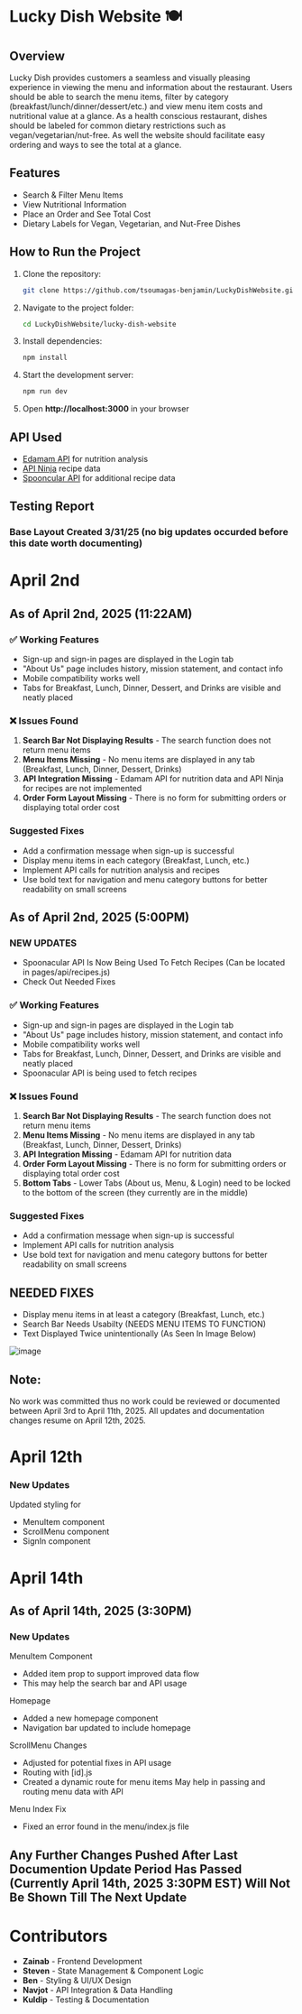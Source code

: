 # Lucky Dish Website 🍽️

## Overview
Lucky Dish provides customers a seamless and visually pleasing experience in viewing the menu and information about the restaurant. Users should be able to search the menu items, filter by category (breakfast/lunch/dinner/dessert/etc.) and view menu item costs and nutritional value at a glance. As a health conscious restaurant, dishes should be labeled for common dietary restrictions such as vegan/vegetarian/nut-free. As well the website should facilitate easy ordering and ways to see the total at a glance.

## Features
- Search & Filter Menu Items  
- View Nutritional Information  
- Place an Order and See Total Cost  
- Dietary Labels for Vegan, Vegetarian, and Nut-Free Dishes  

## How to Run the Project
1. Clone the repository:
   ```bash
   git clone https://github.com/tsoumagas-benjamin/LuckyDishWebsite.git
   ```
2. Navigate to the project folder:
   ```bash
   cd LuckyDishWebsite/lucky-dish-website
   ```
3. Install dependencies:
   ```bash
   npm install
   ```
4. Start the development server:
   ```bash
   npm run dev
   ```
5. Open **http://localhost:3000** in your browser

## API Used
- [Edamam API](https://developer.edamam.com/) for nutrition analysis
- [API Ninja](https://api-ninjas.com/) recipe data
- [Spooncular API](https://spoonacular.com/) for additional recipe data

## Testing Report

### Base Layout Created 3/31/25 (no big updates occurded before this date worth documenting)

# April 2nd

## As of April 2nd, 2025 (11:22AM)

### ✅ Working Features
- Sign-up and sign-in pages are displayed in the Login tab
- "About Us" page includes history, mission statement, and contact info
- Mobile compatibility works well
- Tabs for Breakfast, Lunch, Dinner, Dessert, and Drinks are visible and neatly placed

### ❌ Issues Found
1. **Search Bar Not Displaying Results** - The search function does not return menu items
2. **Menu Items Missing** - No menu items are displayed in any tab (Breakfast, Lunch, Dinner, Dessert, Drinks)
3. **API Integration Missing** - Edamam API for nutrition data and API Ninja for recipes are not implemented
4. **Order Form Layout Missing** - There is no form for submitting orders or displaying total order cost

### Suggested Fixes
- Add a confirmation message when sign-up is successful
- Display menu items in each category (Breakfast, Lunch, etc.)
- Implement API calls for nutrition analysis and recipes
- Use bold text for navigation and menu category buttons for better readability on small screens

## As of April 2nd, 2025 (5:00PM)  

### NEW UPDATES
- Spoonacular API Is Now Being Used To Fetch Recipes (Can be located in pages/api/recipes.js)
- Check Out Needed Fixes 

### ✅ Working Features
- Sign-up and sign-in pages are displayed in the Login tab
- "About Us" page includes history, mission statement, and contact info
- Mobile compatibility works well
- Tabs for Breakfast, Lunch, Dinner, Dessert, and Drinks are visible and neatly placed
- Spoonacular API is being used to fetch recipes 

### ❌ Issues Found
1. **Search Bar Not Displaying Results** - The search function does not return menu items
2. **Menu Items Missing** - No menu items are displayed in any tab (Breakfast, Lunch, Dinner, Dessert, Drinks)
3. **API Integration Missing** - Edamam API for nutrition data 
4. **Order Form Layout Missing** - There is no form for submitting orders or displaying total order cost
5. **Bottom Tabs** - Lower Tabs (About us, Menu, & Login) need to be locked to the bottom of the screen (they currently are in the middle)

### Suggested Fixes
- Add a confirmation message when sign-up is successful
- Implement API calls for nutrition analysis 
- Use bold text for navigation and menu category buttons for better readability on small screens

## NEEDED FIXES
- Display menu items in at least a category (Breakfast, Lunch, etc.)
- Search Bar Needs Usabilty (NEEDS MENU ITEMS TO FUNCTION)
- Text Displayed Twice unintentionally (As Seen In Image Below)

![image](https://github.com/user-attachments/assets/fd8b1ffb-c7a6-4eaa-81d1-ec55c2bc4832)

## Note:
No work was committed thus no work could be reviewed or documented between April 3rd to April 11th, 2025. 
All updates and documentation changes resume on April 12th, 2025.

# April 12th

### New Updates
Updated styling for
- MenuItem component
- ScrollMenu component
- SignIn component

# April 14th

## As of April 14th, 2025 (3:30PM)

### New Updates
MenuItem Component
- Added item prop to support improved data flow
- This may help the search bar and API usage

Homepage
- Added a new homepage component
- Navigation bar updated to include homepage

ScrollMenu Changes
- Adjusted for potential fixes in API usage
- Routing with [id].js
- Created a dynamic route for menu items
May help in passing and routing menu data with API

Menu Index Fix
- Fixed an error found in the menu/index.js file

## Any Further Changes Pushed After Last Documention Update Period Has Passed (Currently April 14th, 2025 3:30PM EST) Will Not Be Shown Till The Next Update 

# Contributors
- **Zainab** - Frontend Development
- **Steven** - State Management & Component Logic
- **Ben** - Styling & UI/UX Design
- **Navjot** - API Integration & Data Handling
- **Kuldip** - Testing & Documentation


